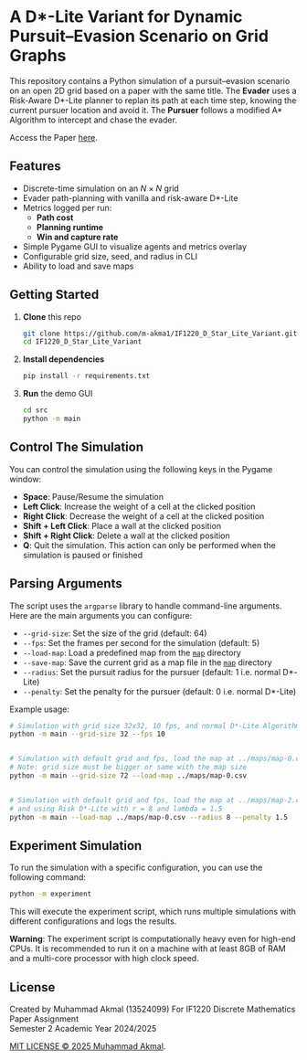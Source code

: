 # A D\*-Lite Variant for Dynamic Pursuit–Evasion Scenario on Grid Graphs

This repository contains a Python simulation of a pursuit–evasion scenario on an open 2D grid based on a paper with the same title. 
The **Evader** uses a Risk-Aware D\*-Lite planner to replan its path at each time step, knowing the current pursuer location and avoid it. The **Pursuer** follows a modified A\* Algorithm to intercept and chase the evader.

Access the Paper [here](https://informatika.stei.itb.ac.id/~rinaldi.munir/Matdis/2024-2025-2/Makalah2025/Makalah-Matdis-2025-IF-ITB%20(146).pdf).

## Features
- Discrete-time simulation on an $N\times N$ grid  
- Evader path-planning with vanilla and risk-aware D\*-Lite  
- Metrics logged per run:
  - **Path cost**
  - **Planning runtime**
  - **Win and capture rate**
- Simple Pygame GUI to visualize agents and metrics overlay  
- Configurable grid size, seed, and radius in CLI
- Ability to load and save maps

## Getting Started

1. **Clone** this repo  
   ```bash
   git clone https://github.com/m-akma1/IF1220_D_Star_Lite_Variant.git
   cd IF1220_D_Star_Lite_Variant
   ```
3. **Install dependencies**
   ```bash
   pip install -r requirements.txt
   ```
4. **Run** the demo GUI
   ```bash
   cd src
   python -m main
   ```

## Control The Simulation

You can control the simulation using the following keys in the Pygame window:
- **Space**: Pause/Resume the simulation
- **Left Click**: Increase the weight of a cell at the clicked position
- **Right Click**: Decrease the weight of a cell at the clicked position
- **Shift + Left Click**: Place a wall at the clicked position
- **Shift + Right Click**: Delete a wall at the clicked position
- **Q**: Quit the simulation. This action can only be performed when the simulation is paused or finished

## Parsing Arguments

The script uses the `argparse` library to handle command-line arguments. Here are the main arguments you can configure:

- `--grid-size`: Set the size of the grid (default: 64)
- `--fps`: Set the frames per second for the simulation (default: 5)
- `--load-map`: Load a predefined map from the [`map`](map) directory
- `--save-map`: Save the current grid as a map file in the [`map`](map) directory
- `--radius`: Set the pursuit radius for the pursuer (default: 1 i.e. normal D*-Lite)
- `--penalty`: Set the penalty for the pursuer (default: 0 i.e. normal D*-Lite)

Example usage:  
```bash
# Simulation with grid size 32x32, 10 fps, and normal D*-Lite Algorithm
python -m main --grid-size 32 --fps 10


# Simulation with default grid and fps, load the map at ../maps/map-0.csv, and normal D*-Lite
# Note: grid size must be bigger or same with the map size
python -m main --grid-size 72 --load-map ../maps/map-0.csv


# Simulation with default grid and fps, load the map at ../maps/map-2.csv,
# and using Risk D*-Lite with r = 8 and lambda = 1.5
python -m main --load-map ../maps/map-0.csv --radius 8 --penalty 1.5
```

## Experiment Simulation

To run the simulation with a specific configuration, you can use the following command:

```bash
python -m experiment
```

This will execute the experiment script, which runs multiple simulations with different configurations and logs the results.

**Warning**: The experiment script is computationally heavy even for high-end CPUs. It is recommended to run it on a machine with at least 8GB of RAM and a multi-core processor with high clock speed.

## License

Created by Muhammad Akmal (13524099)
For IF1220 Discrete Mathematics Paper Assignment  
Semester 2 Academic Year 2024/2025

[MIT LICENSE &copy; 2025 Muhammad Akmal](LICENSE).

